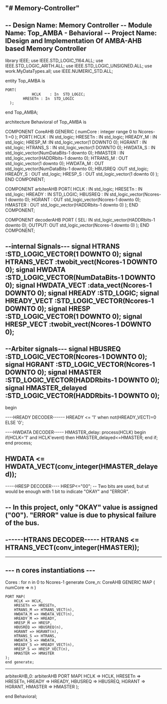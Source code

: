"# Memory-Controller"
----------------------------------------------------------------------------------

-- Design Name:	 Memory Controller
-- Module Name:    Top_AMBA - Behavioral 
-- Project Name:   lDesign and Implementation Of AMBA-AHB based Memory Controller
----------------------------------------------------------------------------------
library IEEE;
use IEEE.STD_LOGIC_1164.ALL;
use IEEE.STD_LOGIC_ARITH.ALL;
use IEEE.STD_LOGIC_UNSIGNED.ALL;
use work.MyDataTypes.all;
use IEEE.NUMERIC_STD.ALL;


entity Top_AMBA is

    PORT( 
				HCLK    : In  STD_LOGIC;
            HRESETn : In  STD_LOGIC
      );
			 
end Top_AMBA;

architecture Behavioral of Top_AMBA is

COMPONENT CoreAHB
GENERIC (
          numCore     : integer range 0 to Ncores-1:=0
        );
        PORT(
			  HCLK    : IN  std_logic;
           HRESETn : IN  std_logic;
	        HREADY_M : IN  std_logic;
           HRESP_M :IN  std_logic_vector(1 DOWNTO 0);
           HGRANT : IN  std_logic;
           HTRANS_S : IN  std_logic_vector(1 DOWNTO 0);
           HWDATA_S : IN  std_logic_vector(NumDataBits-1 downto 0);
           HMASTER : IN  std_logic_vector(HADDRbits-1 downto 0);
           HTRANS_M : OUT  std_logic_vector(1 downto 0);
           HWDATA_M : OUT  std_logic_vector(NumDataBits-1 downto 0);
           HBUSREQ :OUT  std_logic;
           HREADY_S : OUT  std_logic;
           HRESP_S : OUT  std_logic_vector(1 downto 0)
	     ); 
END COMPONENT;

COMPONENT arbiterAHB
PORT(
		     HCLK    : IN  std_logic;
           HRESETn : IN  std_logic;
	        HREADY  : IN  STD_LOGIC;
			  HBUSREQ : IN  std_logic_vector(Ncores-1 downto 0);
           HGRANT  : OUT  std_logic_vector(Ncores-1 downto 0);
           HMASTER : OUT  std_logic_vector(HADDRbits-1 downto 0)
);
END COMPONENT;

COMPONENT decoderAHB
PORT (
	  SEL: IN std_logic_vector(HADDRbits-1 downto 0);
	  OUTPUT: OUT std_logic_vector(Ncores-1 downto 0)
);
END COMPONENT;

--internal Signals---
signal HTRANS       :STD_LOGIC_VECTOR(1 DOWNTO 0);
signal HTRANS_VECT  :twobit_vect(Ncores-1 DOWNTO 0);
signal HWDATA		  :STD_LOGIC_VECTOR(NumDataBits-1 DOWNTO 0);
signal HWDATA_VECT  :data_vect(Ncores-1 DOWNTO 0);
signal HREADY       :STD_LOGIC;
signal HREADY_VECT  :STD_LOGIC_VECTOR(Ncores-1 DOWNTO 0);
signal HRESP        :STD_LOGIC_VECTOR(1 DOWNTO 0);
signal HRESP_VECT   :twobit_vect(Ncores-1 DOWNTO 0);
---------

--Arbiter signals---
signal HBUSREQ            :STD_LOGIC_VECTOR(Ncores-1 DOWNTO 0);
signal HGRANT             :STD_LOGIC_VECTOR(Ncores-1 DOWNTO 0);
signal HMASTER            :STD_LOGIC_VECTOR(HADDRbits-1 DOWNTO 0);
signal HMASTER_delayed    :STD_LOGIC_VECTOR(HADDRbits-1 DOWNTO 0);
-------------

begin

----HREADY DECODER------
HREADY  <= '1' when not(HREADY_VECT)=0 ELSE '0';


----HWDATA DECODER-----
HMASTER_delay: process(HCLK)
begin
    if(HCLK='1' and HCLK'event) then
	 HMASTER_delayed<=HMASTER;
	 end if;
	 end process;
	 
HWDATA <= HWDATA_VECT(conv_integer(HMASTER_delayed));
-----------

-----HRESP DECODER----
HRESP<="00";
-- Two bits are used, but ut would be enough with 1 bit to indicate "OKAY" and "ERROR".

-- In this project, only "OKAY" value is assigned ("00"). "ERROR" value is due to physical failure of the bus.
--------------

------HTRANS DECODER-----
HTRANS <= HTRANS_VECT(conv_integer(HMASTER));
-----------

------------------------------------------------
---     n cores instantiations               ---
------------------------------------------------

Cores : for n in 0 to Ncores-1 generate
   Core_n: CoreAHB
	GENERIC MAP (
			numCore => n
	)
	
	PORT MAP(
		HCLK => HCLK,
		HRESETn => HRESETn,
		HTRANS_M => HTRANS_VECT(n),
		HWDATA_M => HWDATA_VECT(n),
		HREADY_M => HREADY,
		HRESP_M => HRESP,
		HBUSREQ => HBUSREQ(n),
		HGRANT => HGRANT(n),
		HTRANS_S => HTRANS,
		HWDATA_S => HWDATA,
		HREADY_S => HREADY_VECT(n),
		HRESP_S => HRESP_VECT(n),
		HMASTER => HMASTER
	);
	end generate;
------------------------------------

arbiterAHB_0: arbiterAHB PORT MAP(
	HCLK => HCLK,
	HRESETn => HRESETn,
	HREADY => HREADY,
	HBUSREQ => HBUSREQ,
	HGRANT => HGRANT,
	HMASTER => HMASTER
);	

end Behavioral;


